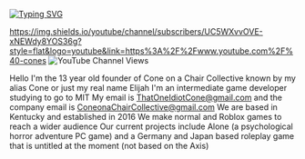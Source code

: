 [![Typing SVG](https://readme-typing-svg.demolab.com?font=Fredoka+One&size=25&pause=1000&vCenter=true&random=false&width=435&lines=Hey+I+am+the+founder+of+Cone+on+a+Chair+Collective;Hey+I'm+a+Game+Developer;I+am+studying+to+go+to+MIT;I+play+way+to+many+games;I+go+by+Cone;My+business+email+is+ConeonaChairCollective%40gmail.com)](https://git.io/typing-svg)

https://img.shields.io/youtube/channel/subscribers/UC5WXvvOVE-xNEWdy8YOS36g?style=flat&logo=youtube&link=https%3A%2F%2Fwww.youtube.com%2F%40-cones ![YouTube Channel Views](https://img.shields.io/youtube/channel/views/UC5WXvvOVE-xNEWdy8YOS36g?style=flat&logo=youtube&link=https%3A%2F%2Fwww.youtube.com%2F%40-cones)


Hello I'm the 13 year old founder of Cone on a Chair Collective known by my alias Cone or just my real name Elijah
I'm an intermediate game developer studying to go to MIT
My email is ThatOneIdiotCone@gmail.com and the company email is ConeonaChairCollective@gmail.com
We are based in Kentucky and established in 2016
We make normal and Roblox games to reach a wider audience
Our current projects include Alone (a psychological horror adventure PC game) and a Germany and Japan based roleplay game that is untitled at the moment (not based on the Axis)
